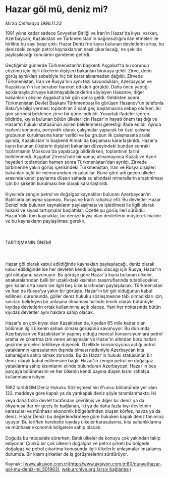 # Hazar göl mü, deniz mi?

*Mirza Çetinkaya 1996.11.23*

<div class="pNewsDetailMainContent ctx_content" itemprop="articleBody">
 1991 yılına kadar sadece Sovyetler Birliği ve İran'ın Hazar'da kıyısı varken, Azerbaycan, Kazakistan ve Türkmenistan'ın bağımsızlığını ilan etmeleri ile birlikte bu sayı beşe çıktı. Hazar Denizi'ne kıyısı bulunan devletlerin artışı, bu denizdeki zengin petrol kaynaklarının nasıl çıkarılacağı, ne şekilde paylaşılacağı konularını gündeme getirdi.
 <br/>
 <br/>
 Geçtiğimiz günlerde Türkmenistan'ın başkenti Aşgabat'ta bu sorunun çözümü için ilgili ülkelerin dışişleri bakanları biraraya geldi. Zirve, derin görüş ayrılıkları sebebiyle hiç bir karar alınamadan dağıldı. Zirvede Türkmenistan, İran ve Rusya'nın aynı tezi savundukları, Azerbaycan ve Kazakistan'ın ise beraber hareket ettikleri görüldü. Daha önce yaptığı açıklamayla zirveye katılmayabileceklerini söyleyen Hasanov, diğer bakanların aksine Aşgabat'a bir gün sonra geldi. Geldikten sonra Türkmenistan Devlet Başkanı Türkmenbaşı ile görüşen Hasanov'un telefonla Bakü'ye bilgi vermesi toplantının 2 saat geç başlamasına sebep olurken, iki gün sürmesi beklenen zirve bir güne indirildi. Yuvarlak ifadeler içeren bildiride, kıyısı bulunan bütün ülkeler için Hazar'ın hayati önem taşıdığı ve Hazar'ın hukuki statüsünün acilen belirlenmesi gerektiği ifade edildi. Ayrıca toplantı sonunda, periyodik olarak çalışmalar yapacak bir özel çalışma grubunun kurulmasına karar verildi ve bu grubun ilk çalışmasına aralık ayında, Kazakistan'ın başkenti Almatı'da başlaması kararlaştırıldı. Hazar'a kıyısı bulunan ülkelerin dışişleri bakanları düzeyindeki bundan sonraki toplantısının Moskova'da yapılacağı bildirilirken, toplantının tarihi belirlenmedi. Aşgabat Zirvesi'nde bir sonuç alınamayınca Kazak ve Azeri heyetleri toplantıdan hemen sonra Türkmenistan'dan ayrıldı. Zirvede birbirlerine yakın görüş içerisindeki Türkmenistan, İran ve Rusya dışişleri bakanları üçlü bir memorandum imzaladılar. Buna göre adı geçen ülkeler arasında kendi paylarına düşen sahada su altındaki minerallerin araştırılması için bir şirketin kurulması ilke olarak kararlaştırıldı.
 <br/>
 <br/>
 Kıyısında zengin petrol ve doğalgaz kaynakları bulunan Azerbaycan'ın Batılılarla anlaşma yapması, Rusya ve İran'ı rahatsız etti. Bu devletler Hazar Denizi'nde bulunan kaynakların paylaşılması ve işletilmesi ile ilgili olarak hukuki ve siyasi tartışmalar başlattılar. Özetle şu görüş ileri sürüldü: Hazar'daki tüm kaynaklar, bu denize kıyısı olan devletlerin müşterek malıdır ve bu kaynakların paylaşılması gerekir.
 <br/>
 <br/>
 <br/>
 <br/>
 TARTIŞMANIN ÖNEMİ
 <br/>
 <br/>
 <br/>
 <br/>
 Hazar göl olarak kabul edildiğinde kaynakları paylaşılacağı, deniz olarak kabul edildiğinde ise her devletin kendi bölgesi olacağı için Rusya, Hazar'ın göl olduğunu savunuyor. Bu görüşe göre Hazar'a kıyısı bulunan ülkeler, anakaralarından belli bir uzaklıktaki kısımları tasarruflarında tutabilecekler, geri kalan orta kısım ise ilgili beş ülke tarafından paylaşılacak. Türkmenistan ve İran da Rusya'ya yakın bir görüşte. Hazar'ın bir göl olduğunun kabul edilmesi durumunda, göller deniz hukuku sözleşmesine tâbi olmadıkları için, sınırları belirleyen bir anlaşma olmaması halinde teorik olarak bütünüyle kıyıdaş devletlerin ortak kullanımına açık olacak. Yani her noktasında bütün kıyıdaş devletler aynı haklara sahip olacak.
 <br/>
 <br/>
 Hazar'a en çok kıyısı olan Kazakistan da, kıyıdan 65 mile kadar olan bölümün ilgili ülkenin sahası olması görüşünü savunuyor. Bu durumda Azerbaycan ve Kazakistan'ın yapmış olduğu mevcut konsorsiyumlara petrol arama ve çıkartma izni veren anlaşmalar ve Hazar'ın altından boru hatları geçirme projeleri tehlikeye düşecek. Özellikle konsorsiyuma açtığı petrol yataklarının karasularının dışında olması nedeniyle Azerbaycan kıta sahanlığına sahip olmak zorunda. Bu da Hazar'ın hukuki statüsünün bir deniz olarak kabul edilmesine bağlı. Hazar'ın zengin petrol ve doğalgaz yataklarına sahip kısımlarını elinde bulunduran Azerbaycan, Hazar'ın beş parçaya bölünmesini ve her ülkenin kendi payına düşen kısmı rahatça kullanmasını istiyor.
 <br/>
 <br/>
 1982 tarihli BM Deniz Hukuku Sözleşmesi'nin 9'uncu bölümünde yer alan 122. maddeye göre kapalı ya da yarıkapalı deniz şöyle tanımlanmakta: İki veya daha fazla devlet tarafından çevrilmiş ve diğer bir deniz ya da okyanusa dar bir geçiş ile bağlanan, iki ya da daha fazla kıyı devletinin karasuları ve münhasır ekonomik bölgelerinden oluşan körfez, havza ya da deniz. Hazar Denizi bu değerlendirmeye göre hukuken kapalı deniz tanımına uyuyor. Bu tariften hareketle kıyıdaş ülkeler karasularına, kıta sahanlıklarına ve münhasır ekonomik bölgelere sahip olacak.
 <br/>
 <br/>
 Doğuda bu mücadele sürerken, Batılı ülkeler de konuyu çok yakından takip ediyorlar. Çünkü bir çok ülkenin doğalgaz ve petrol şirketi bu bölgede doğalgaz ve petrol çıkartma konusunda ilgili ülkelerle anlaşmalar imzalamış durumda. Bir kısım şirketler de iş görüşmelerini sürdürüyor.
 <br/>
</div>


Kaynak: [www.aksiyon.com.tr](http://www.aksiyon.com.tr:80/dunya/hazar-gol-mu-deniz-mi_501983), [web.archive.org (arşiv bağlantısı)](http://web.archive.org/web/20151226000710/http://www.aksiyon.com.tr:80/dunya/hazar-gol-mu-deniz-mi_501983)
